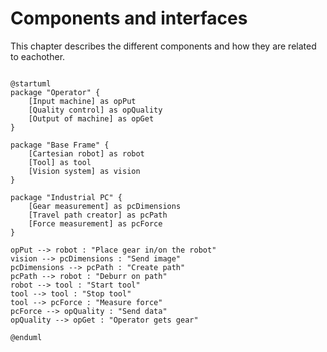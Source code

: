 # Components and interfaces

This chapter describes the different components and how they are related to eachother.

```plantuml

@startuml
package "Operator" {
    [Input machine] as opPut
    [Quality control] as opQuality
    [Output of machine] as opGet
}

package "Base Frame" {
    [Cartesian robot] as robot
    [Tool] as tool
    [Vision system] as vision
}

package "Industrial PC" {
    [Gear measurement] as pcDimensions
    [Travel path creator] as pcPath
    [Force measurement] as pcForce
}

opPut --> robot : "Place gear in/on the robot"
vision --> pcDimensions : "Send image"
pcDimensions --> pcPath : "Create path"
pcPath --> robot : "Deburr on path"
robot --> tool : "Start tool"
tool --> tool : "Stop tool"
tool --> pcForce : "Measure force"
pcForce --> opQuality : "Send data"
opQuality --> opGet : "Operator gets gear"

@enduml



